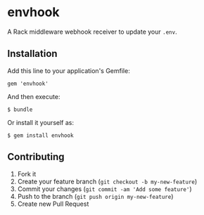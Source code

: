 envhook
=======

A Rack middleware webhook receiver to update your `.env`.


Installation
------------

Add this line to your application's Gemfile:

    gem 'envhook'

And then execute:

    $ bundle

Or install it yourself as:

    $ gem install envhook


Contributing
------------

1. Fork it
2. Create your feature branch (`git checkout -b my-new-feature`)
3. Commit your changes (`git commit -am 'Add some feature'`)
4. Push to the branch (`git push origin my-new-feature`)
5. Create new Pull Request
